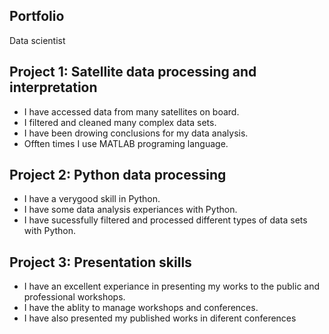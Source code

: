 ## Portfolio
Data scientist

## Project 1: Satellite data processing and interpretation
- I have accessed data from many satellites on board.
- I filtered and cleaned many complex data sets.
- I have been drowing conclusions for my data analysis.
- Offten times I use MATLAB programing language.

## Project 2: Python data processing
- I have a verygood skill in Python.
- I have some data analysis experiances with Python.
- I have sucessfully filtered and processed different types of data sets with Python.

## Project 3: Presentation skills
- I have an excellent experiance in presenting my works to the public and professional workshops.
- I have the ablity to manage workshops and conferences.
- I have also presented my published works in diferent conferences

